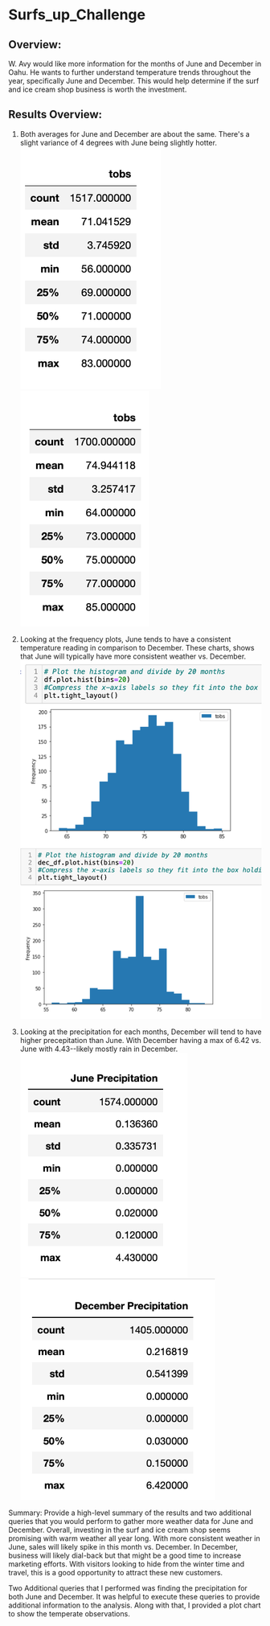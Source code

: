 # Surfs_up_Challenge


## Overview: 
W. Avy would like more information for the months of June and December in Oahu.  He wants to further understand temperature trends throughout the year, specifically June and December.  This would help determine if the surf and ice cream shop business is worth the investment. 
## Results Overview: 
1) Both averages for June and December are about the same.  There's a slight variance of 4 degrees with June being slightly hotter. 
![image](https://github.com/icheung487/Surfs_up_Challenge/blob/main/Images%20/December_Summary_Statistics.png)
![image](https://github.com/icheung487/Surfs_up_Challenge/blob/main/Images%20/June_Summary_Statistics.png)

3) Looking at the frequency plots, June tends to have a consistent temperature reading in comparison to December. These charts, shows that June will typically have more consistent weather vs. December. 
![image](https://github.com/icheung487/Surfs_up_Challenge/blob/main/Images%20/June_PlotChart.png)
![image](https://github.com/icheung487/Surfs_up_Challenge/blob/main/Images%20/Dec_plotchart.png)

5) Looking at the precipitation for each months, December will tend to have higher precepitation than June.  With December having a max of 6.42 vs. June with 4.43--likely mostly rain in December.  
![image](https://github.com/icheung487/Surfs_up_Challenge/blob/main/Images%20/June_p.png)
![image](https://github.com/icheung487/Surfs_up_Challenge/blob/main/Images%20/December_P.png)

Summary: Provide a high-level summary of the results and two additional queries that you would perform to gather more weather data for June and December.
Overall, investing in the surf and ice cream shop seems promising with warm weather all year long.  With more consistent weather in June, sales will likely spike in this month vs. December.  In December, business will likely dial-back but that might be a good time to increase marketing efforts.  With visitors looking to hide from the winter time and travel, this is a good opportunity to attract these new customers. 

Two Additional queries that I performed was finding the precipitation for both June and December.  It was helpful to execute these queries to provide additional information to the analysis.  Along with that, I provided a plot chart to show the temperate observations. 

